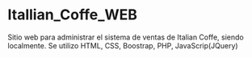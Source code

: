 # Itallian_Coffe_WEB


Sitio web para administrar el sistema de ventas de Italian Coffe, siendo localmente.
Se utilizo HTML, CSS, Boostrap, PHP, JavaScrip(JQuery)
